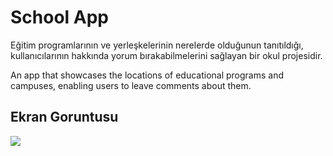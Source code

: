 <h1> School App</h1>

Eğitim programlarının ve yerleşkelerinin nerelerde olduğunun tanıtıldığı, kullanıcılarının hakkında yorum bırakabilmelerini sağlayan bir okul projesidir.

An app that showcases the locations of educational programs and campuses, enabling users to leave comments about them.

<h2> Ekran Goruntusu</h2>

![](Ekran.gif)
